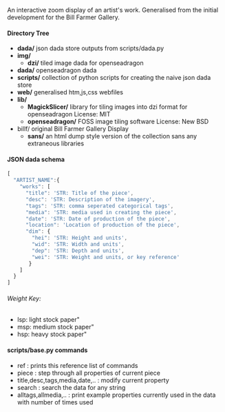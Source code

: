 An interactive zoom display of an artist's work.
Generalised from the initial development for the Bill Farmer Gallery.


#### Directory Tree
* **dada/**
  json dada store outputs from scripts/dada.py
* **img/**
  * **dzi/**
  tiled image dada for openseadragon
* **dada/**
  openseadragon dada
* **scripts/**
  collection of python scripts for creating the naive json dada store
*  **web/**
  generalised htm,js,css webfiles
  * **lib/**
    * **MagickSlicer/**
      library for tiling images into dzi format for openseadragon
      License: MIT
    * **openseadragon/**
      FOSS image tiling software
      License: New BSD
  * billf/
    original Bill Farmer Gallery Display
    * **sans/**
       an html dump style version of the collection sans any extraneous libraries



#### JSON dada schema
```javascript
[
  "ARTIST_NAME":{
    "works": [
      "title": 'STR: Title of the piece',
      "desc": 'STR: Description of the imagery',
      "tags": 'STR: comma seperated categorical tags',
      "media": 'STR: media used in creating the piece',
      "date": 'STR: Date of production of the piece',
      "location": 'Location of production of the piece',
      "dim": {
        "hei": 'STR: Height and units',
        "wid": 'STR: Width and units',
        "dep": 'STR: Depth and units',
        "wei": 'STR: Weight and units, or key reference'
       }
    ]
  }
]
```
###### Weight Key:
* lsp: light stock paper"
* msp: medium stock paper"
* hsp: heavy stock paper"

#### scripts/base.py commands 
* ref : prints this reference list of commands
* piece : step through all properties of current piece
* title,desc,tags,media,date,.. : modify current property
* search : search the data for any string
* alltags,allmedia,.. : print example properties currently used in the data with number of times used


